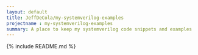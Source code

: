 ```yaml
---
layout: default
title: JeffDeCola/my-systemverilog-examples
projectname : my-systemverilog-examples
summary: A place to keep my systemverilog code snippets and examples
---
```


{% include README.md %}


